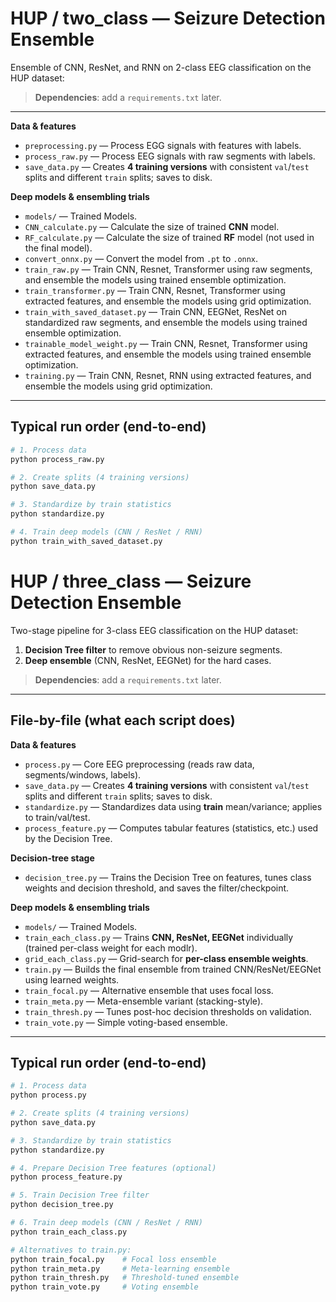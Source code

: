 # HUP / two_class — Seizure Detection Ensemble
Ensemble of CNN, ResNet, and RNN on 2-class EEG classification on the HUP dataset:
> **Dependencies**: add a `requirements.txt` later. 

---
**Data & features**
- `preprocessing.py` — Process EGG signals with features with labels.
- `process_raw.py` — Process EEG signals with raw segments with labels.
- `save_data.py` —  Creates **4 training versions** with consistent `val`/`test` splits and different `train` splits; saves to disk.


**Deep models & ensembling trials**
- `models/` — Trained Models.
- `CNN_calculate.py` — Calculate the size of trained **CNN** model.
- `RF_calculate.py` — Calculate the size of trained **RF** model (not used in the final model).
- `convert_onnx.py` — Convert the model from `.pt` to `.onnx`.
- `train_raw.py` — Train CNN, Resnet, Transformer using raw segments, and ensemble the models using trained ensemble optimization.
- `train_transformer.py` — Train CNN, Resnet, Transformer using extracted features, and ensemble the models using grid optimization.
- `train_with_saved_dataset.py` — Train CNN, EEGNet, ResNet on standardized raw segments, and ensemble the models using trained ensemble optimization.
- `trainable_model_weight.py` — Train CNN, Resnet, Transformer using extracted features, and ensemble the models using trained ensemble optimization.
- `training.py` — Train CNN, Resnet, RNN using extracted features, and ensemble the models using grid optimization.

---
## Typical run order (end-to-end)

```bash
# 1. Process data
python process_raw.py

# 2. Create splits (4 training versions)
python save_data.py

# 3. Standardize by train statistics
python standardize.py

# 4. Train deep models (CNN / ResNet / RNN)
python train_with_saved_dataset.py
```



# HUP / three_class — Seizure Detection Ensemble

Two-stage pipeline for 3-class EEG classification on the HUP dataset:
1) **Decision Tree filter** to remove obvious non-seizure segments.
2) **Deep ensemble** (CNN, ResNet, EEGNet) for the hard cases.

> **Dependencies**: add a `requirements.txt` later. 

---

## File-by-file (what each script does)

**Data & features**
- `process.py` — Core EEG preprocessing (reads raw data, segments/windows, labels).
- `save_data.py` — Creates **4 training versions** with consistent `val`/`test` splits and different `train` splits; saves to disk.
- `standardize.py` — Standardizes data using **train** mean/variance; applies to train/val/test.
- `process_feature.py` — Computes tabular features (statistics, etc.) used by the Decision Tree.

**Decision-tree stage**
- `decision_tree.py` — Trains the Decision Tree on features, tunes class weights and decision threshold, and saves the filter/checkpoint.

**Deep models & ensembling trials**
- `models/` — Trained Models.
- `train_each_class.py` — Trains **CNN, ResNet, EEGNet** individually (trained per-class weight for each modlr).
- `grid_each_class.py` — Grid-search for **per-class ensemble weights**.
- `train.py` — Builds the final ensemble from trained CNN/ResNet/EEGNet using learned weights.
- `train_focal.py` — Alternative ensemble that uses focal loss.
- `train_meta.py` — Meta-ensemble variant (stacking-style).
- `train_thresh.py` — Tunes post-hoc decision thresholds on validation.
- `train_vote.py` — Simple voting-based ensemble.

---
## Typical run order (end-to-end)

```bash
# 1. Process data
python process.py

# 2. Create splits (4 training versions)
python save_data.py

# 3. Standardize by train statistics
python standardize.py

# 4. Prepare Decision Tree features (optional)
python process_feature.py

# 5. Train Decision Tree filter
python decision_tree.py

# 6. Train deep models (CNN / ResNet / RNN)
python train_each_class.py

# Alternatives to train.py:
python train_focal.py    # Focal loss ensemble
python train_meta.py     # Meta-learning ensemble
python train_thresh.py   # Threshold-tuned ensemble
python train_vote.py     # Voting ensemble

